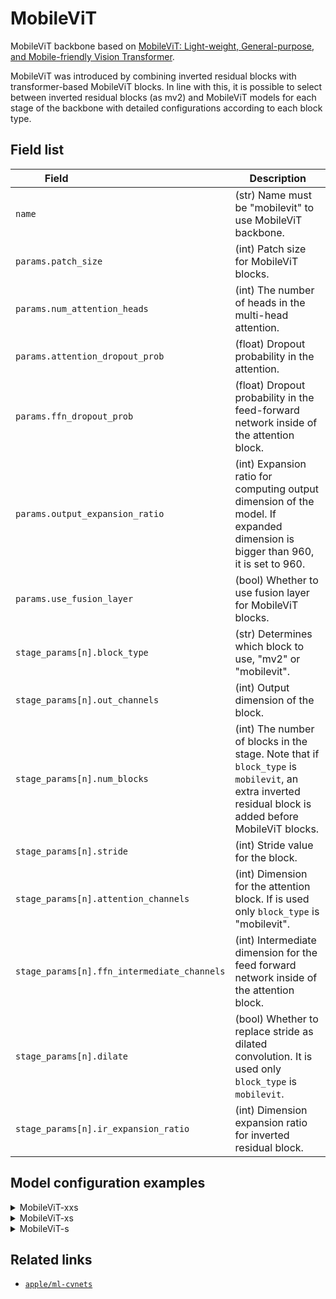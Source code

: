 # MobileViT

MobileViT backbone based on [MobileViT: Light-weight, General-purpose, and Mobile-friendly Vision Transformer](https://arxiv.org/abs/2110.02178).

MobileViT was introduced by combining inverted residual blocks with transformer-based MobileViT blocks. In line with this, it is possible to select between inverted residual blocks (as mv2) and MobileViT models for each stage of the backbone with detailed configurations according to each block type.

## Field list

| Field <img width=200/> | Description |
|---|---|
|`name` | (str) Name must be "mobilevit" to use MobileViT backbone. |
| `params.patch_size` | (int) Patch size for MobileViT blocks. |
| `params.num_attention_heads` | (int) The number of heads in the multi-head attention. |
| `params.attention_dropout_prob` | (float) Dropout probability in the attention. |
| `params.ffn_dropout_prob` | (float) Dropout probability in the feed-forward network inside of the attention block. |
| `params.output_expansion_ratio` | (int) Expansion ratio for computing output dimension of the model. If expanded dimension is bigger than 960, it is set to 960. |
| `params.use_fusion_layer` | (bool) Whether to use fusion layer for MobileViT blocks. |
| `stage_params[n].block_type` | (str) Determines which block to use, "mv2" or "mobilevit". |
| `stage_params[n].out_channels` | (int) Output dimension of the block. |
| `stage_params[n].num_blocks` | (int) The number of blocks in the stage. Note that if `block_type` is `mobilevit`, an extra inverted residual block is added before MobileViT blocks. |
| `stage_params[n].stride` | (int) Stride value for the block. |
| `stage_params[n].attention_channels` | (int) Dimension for the attention block. If is used only `block_type` is "mobilevit". |
| `stage_params[n].ffn_intermediate_channels` | (int) Intermediate dimension for the feed forward network inside of the attention block. |
| `stage_params[n].dilate` | (bool) Whether to replace stride as dilated convolution. It is used only `block_type` is `mobilevit`. |
| `stage_params[n].ir_expansion_ratio` | (int) Dimension expansion ratio for inverted residual block. |

## Model configuration examples

<details>
  <summary>MobileViT-xxs</summary>
  
  ```yaml
  model:
    architecture:
      backbone:
        name: mobilevit
        params:
          patch_size: 2
          num_attention_heads: 4  # num_heads
          attention_dropout_prob: 0.1
          ffn_dropout_prob: 0.0
          output_expansion_ratio: 4
          use_fusion_layer: True
        stage_params:
          -
            block_type: 'mv2'
            out_channels: 16
            num_blocks: 1
            stride: 1
            ir_expansion_ratio: 2
          -
            block_type: 'mv2'
            out_channels: 24
            num_blocks: 3
            stride: 2
            ir_expansion_ratio: 2
          -
            block_type: 'mobilevit'
            out_channels: 48
            num_blocks: 2
            stride: 2
            attention_channels: 64
            ffn_intermediate_channels: 128
            dilate: False
            ir_expansion_ratio: 2
          -
            block_type: 'mobilevit'
            out_channels: 64
            num_blocks: 4
            stride: 2
            attention_channels: 80
            ffn_intermediate_channels: 160
            dilate: False
            ir_expansion_ratio: 2
          -
            block_type: 'mobilevit'
            out_channels: 80
            num_blocks: 3
            stride: 2
            attention_channels: 96
            ffn_intermediate_channels: 192
            dilate: False
            ir_expansion_ratio: 2
  ```
</details>


<details>
  <summary>MobileViT-xs</summary>
  
  ```yaml
  model:
    architecture:
      backbone:
        name: mobilevit
        params:
          patch_size: 2
          num_attention_heads: 4  # num_heads
          attention_dropout_prob: 0.1
          ffn_dropout_prob: 0.0
          output_expansion_ratio: 4
          use_fusion_layer: True
        stage_params:
          -
            block_type: 'mv2'
            out_channels: 32
            num_blocks: 1
            stride: 1
            ir_expansion_ratio: 4  # [mv2_exp_mult] * 4
          -
            block_type: 'mv2'
            out_channels: 48
            num_blocks: 3
            stride: 2
            ir_expansion_ratio: 4  # [mv2_exp_mult] * 4
          -
            block_type: 'mobilevit'
            out_channels: 64
            num_blocks: 2
            stride: 2
            attention_channels: 96
            ffn_intermediate_channels: 192
            dilate: False
            ir_expansion_ratio: 4  # [mv2_exp_mult] * 4
          -
            block_type: 'mobilevit'
            out_channels: 80
            num_blocks: 4
            stride: 2
            attention_channels: 120
            ffn_intermediate_channels: 240
            dilate: False
            ir_expansion_ratio: 4  # [mv2_exp_mult] * 4
          -
            block_type: 'mobilevit'
            out_channels: 96
            num_blocks: 3
            stride: 2
            attention_channels: 144
            ffn_intermediate_channels: 288
            dilate: False
            ir_expansion_ratio: 4  # [mv2_exp_mult] * 4
  ```
</details>

<details>
  <summary>MobileViT-s</summary>
  
  ```yaml
  model:
    architecture:
      backbone:
        name: mobilevit
        params:
          patch_size: 2
          num_attention_heads: 4  # num_heads
          attention_dropout_prob: 0.1
          ffn_dropout_prob: 0.0
          output_expansion_ratio: 4
          use_fusion_layer: True
        stage_params:
          -
            block_type: 'mv2'
            out_channels: 32
            num_blocks: 1
            stride: 1
            ir_expansion_ratio: 4  # [mv2_exp_mult] * 4
          -
            block_type: 'mv2'
            out_channels: 64
            num_blocks: 3
            stride: 2
            ir_expansion_ratio: 4  # [mv2_exp_mult] * 4
          -
            block_type: 'mobilevit'
            out_channels: 96
            num_blocks: 2
            stride: 2
            attention_channels: 144
            ffn_intermediate_channels: 288
            dilate: False
            ir_expansion_ratio: 4  # [mv2_exp_mult] * 4
          -
            block_type: 'mobilevit'
            out_channels: 128
            num_blocks: 4
            stride: 2
            attention_channels: 192
            ffn_intermediate_channels: 384
            dilate: False
            ir_expansion_ratio: 4  # [mv2_exp_mult] * 4
          -
            block_type: 'mobilevit'
            out_channels: 160
            num_blocks: 3
            stride: 2
            attention_channels: 240
            ffn_intermediate_channels: 480
            dilate: False
            ir_expansion_ratio: 4  # [mv2_exp_mult] * 4
  ```
</details>

## Related links
- [`apple/ml-cvnets`](https://github.com/apple/ml-cvnets/tree/cvnets-v0.2)
